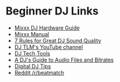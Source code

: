 # Beginner DJ Links

  - [Mixxx DJ Hardware Guide](hardware%20compatibility)
  - [Mixxx Manual](http://mixxx.org/manual/latest/)
  - [7 Rules for Great DJ Sound
    Quality](http://www.digitaldjtips.com/2012/12/7-rules-for-great-dj-sound-quality/)
  - [DJ TLM's YouTube
    channel](https://www.youtube.com/channel/UC7oEb0WuQTZitaPz9W7SQUw)
  - [DJ Tech Tools](http://djtechtools.com/)
  - [A DJ's Guide to Audio Files and
    Bitrates](http://djtechtools.com/2012/09/26/a-djs-guide-to-audio-files-and-bitrates/)
  - [Digital DJ Tips](http://www.digitaldjtips.com/)
  - [Reddit /r/beatmatch](https://www.reddit.com/r/beatmatch)
